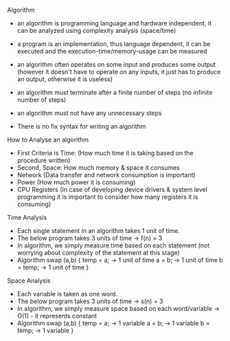 Algorithm
- an algorithm is programming language and hardware independent, it can be analyzed using complexity analysis (space/time)
- a program is an implementation, thus language dependent, it can be executed and the execution-time/memory-usage can be measured
  
- an algorithm often operates on some input and produces some output (however it doesn't have to operate on any inputs, it just has to produce an output, otherwise it is useless)
- an algorithm must terminate after a finite number of steps (no infinite number of steps)
- an algorithm must not have any unnecessary steps
  
- There is no fix syntax for writing an algorithm

How to Analyse an algorithm
- First Criteria is Time: (How much time it is taking based on the procedure written)
- Second, Space: How much memory & space it consumes
- Network (Data transfer and network consumption is important)
- Power (How much power it is consuming)
- CPU Registers (In case of developing device drivers & system level programming it is important to consider how many registers it is consuming)
  
Time Analysis
- Each single statement in an algorithm takes 1 unit of time.
- The below program takes 3 units of time -> f(n) = 3
- In algorithm, we simply measure time based on each statement (not worrying about complexity of the statement at this stage) 
- Algorithm swap (a,b)
    {
        temp = a; -> 1 unit of time
        a = b;    -> 1 unit of time
        b = temp; -> 1 unit of time
    }

Space Analysis
- Each variable is taken as one word.
- The below program takes 3 units of time -> s(n) = 3
- In algorithm, we simply measure space based on each word/variable -> O(1) - it represents constant 
- Algorithm swap (a,b)
    {
        temp = a; -> 1 variable
        a = b;    -> 1 variable
        b = temp; -> 1 variable
    }
  

  
